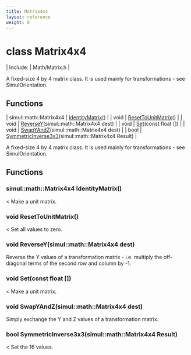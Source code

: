 ```yaml
---
title: Matrix4x4
layout: reference
weight: 0
---
```

class Matrix4x4
===

| Include: | Math/Matrix.h |

A fixed-size 4 by 4 matrix class.
It is used mainly for transformations - see SimulOrientation.
  


Functions
---

| simul::math::Matrix4x4 | [IdentityMatrix](#IdentityMatrix)() |
| void | [ResetToUnitMatrix](#ResetToUnitMatrix)() |
| void | [ReverseY](#ReverseY)(simul::math::Matrix4x4 dest) |
| void | [Set](#Set)(const float []) |
| void | [SwapYAndZ](#SwapYAndZ)(simul::math::Matrix4x4 dest) |
| bool | [SymmetricInverse3x3](#SymmetricInverse3x3)(simul::math::Matrix4x4 Result) |

A fixed-size 4 by 4 matrix class.
It is used mainly for transformations - see SimulOrientation.
  


Functions
---

### <a name="IdentityMatrix"/>simul::math::Matrix4x4 IdentityMatrix()
< Make a unit matrix.

### <a name="ResetToUnitMatrix"/>void ResetToUnitMatrix()
< Set all values to zero.

### <a name="ReverseY"/>void ReverseY(simul::math::Matrix4x4 dest)
Reverse the Y values of a transformation matrix - i.e. multiply the off-diagonal terms of the second row and column by -1.

### <a name="Set"/>void Set(const float [])
< Make a unit matrix.

### <a name="SwapYAndZ"/>void SwapYAndZ(simul::math::Matrix4x4 dest)
Simply exchange the Y and Z values of a transformation matrix.

### <a name="SymmetricInverse3x3"/>bool SymmetricInverse3x3(simul::math::Matrix4x4 Result)
< Set the 16 values.
